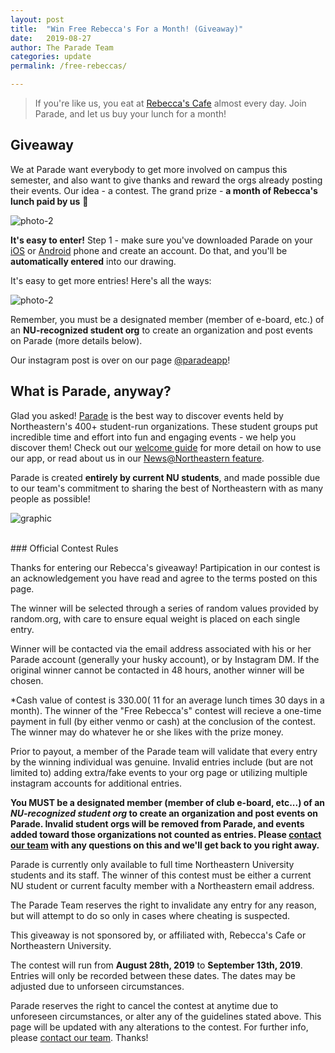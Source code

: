 ```yaml
---
layout: post
title:  "Win Free Rebecca's For a Month! (Giveaway)"
date:   2019-08-27
author: The Parade Team
categories: update
permalink: /free-rebeccas/

---
```

> If you're like us, you eat at [Rebecca's Cafe](http://rebeccascafe.com) almost every day.  Join Parade, and let us
> buy your lunch for a month!

## Giveaway

We at Parade want everybody to get more involved on campus this semester, and also want to give thanks and reward the orgs already posting their events.  Our idea - a contest. The grand prize - **a month of Rebecca's lunch paid by us** 🎉


![photo-2]({{site.url}}/{{site.baseurl}}/assets/resources-free-rebeccas/sandwich.jpg)

**It's easy to enter!**  Step 1 - make sure you've downloaded Parade on your [iOS](https://parade.events/ios) or [Android](https://parade.events/android) phone and create an account.  Do that, and you'll be **automatically entered** into our drawing.

It's easy to get more entries! Here's all the ways:

![photo-2]({{site.url}}/{{site.baseurl}}/assets/resources-free-rebeccas/ways-to-win.png)

Remember, you must be a designated member (member of e-board, etc.) of an **NU-recognized student org** to create an organization and post events on Parade (more details below).

Our instagram post is over on our page [@paradeapp](https://www.instagram.com/p/B1tV-S0lRgo/?igshid=ewvuqr9r83qx)!

## What is Parade, anyway?

Glad you asked! [Parade](https://parade.events/) is the best way to discover events held by Northeastern's 400+ student-run organizations.  These student groups put incredible time and effort into fun and engaging events - we help you discover them!  Check out our [welcome guide](https://parade.events/welcome-guide/) for more detail on how to use our app, or read about us in our [News@Northeastern feature](https://news.northeastern.edu/2019/07/23/want-to-know-whats-happening-on-northeasterns-boston-campus-theres-an-app-for-that/).

Parade is created **entirely by current NU students**, and made possible due to our team's commitment to sharing the best of Northeastern with as many people as possible!  

![graphic]({{site.url}}/{{site.baseurl}}/assets/resources-free-rebeccas/graphic.png)


<br>
### Official Contest Rules

Thanks for entering our Rebecca's giveaway!  Partipication in our contest is an acknowledgement you have read and agree to the terms posted on this page.

The winner will be selected through a series of random values provided by random.org, with care to ensure equal weight is placed on each single entry. 

Winner will be contacted via the email address associated with his or her Parade account (generally your husky account), or by Instagram DM.  If the original winner cannot be contacted in 48 hours, another winner will be chosen.

*Cash value of contest is $330.00 (~$11 for an average lunch times 30 days in a month).  The winner of the "Free Rebecca's" contest
will recieve a one-time payment in full (by either venmo or cash) at the conclusion of the contest.   The winner may do whatever he or she likes with the prize money.

Prior to payout, a member of the Parade team will validate that every entry by the winning individual was genuine. Invalid entries include (but are not limited to) adding extra/fake events to your org page or utilizing multiple instagram accounts for additional entries.

**You MUST be a designated member (member of club e-board, etc...) of an *NU-recognized student org* to create an organization and post events on Parade.  Invalid student orgs will be removed from Parade, and events added toward those organizations not counted as entries.  Please [contact our team](mailto:team@parade.events) with any questions on this and we'll get back to you right away.**

Parade is currently only available to full time Northeastern University students and its staff.  The winner of this contest must be either a current NU student or current faculty member with a Northeastern email address.

The Parade Team reserves the right to invalidate any entry for any reason, but will attempt to do so only in cases where cheating is suspected.

This giveaway is not sponsored by, or affiliated with, Rebecca's Cafe or Northeastern University.

The contest will run from **August 28th, 2019** to **September 13th, 2019**.  Entries will only be recorded between these dates.  The dates may be adjusted due to unforseen circumstances.

Parade reserves the right to cancel the contest at anytime due to unforeseen circumstances, or alter any of the guidelines stated above.  This page will be updated with any alterations to the contest.  For further info, please [contact our team](mailto:team@parade.events).  Thanks!
